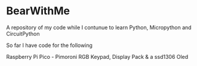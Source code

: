 # BearWithMe
A repository of my code while I contunue to learn Python, Micropython and CircuitPython

So far I have code for the following

Raspberry Pi Pico - Pimoroni RGB Keypad,  Display Pack & a ssd1306 Oled
